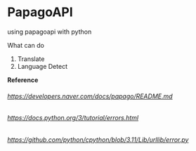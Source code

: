 # PapagoAPI
using papagoapi with python

What can do 
1. Translate 
2. Language Detect 

**Reference**   
###### https://developers.naver.com/docs/papago/README.md   
###### https://docs.python.org/3/tutorial/errors.html   
###### https://github.com/python/cpython/blob/3.11/Lib/urllib/error.py
